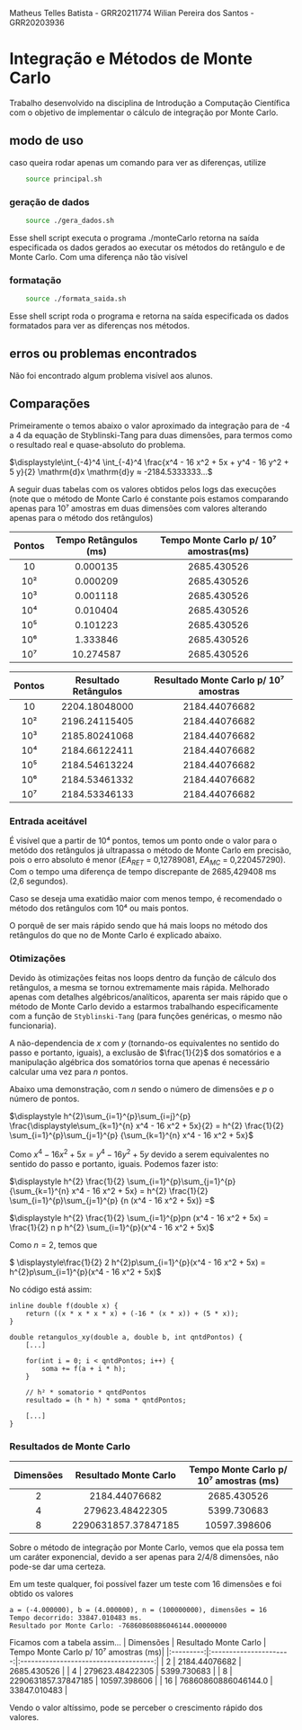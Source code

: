 Matheus Telles Batista - GRR20211774
Wilian Pereira dos Santos - GRR20203936

# Integração e Métodos de Monte Carlo

Trabalho desenvolvido na disciplina de Introdução a Computação Científica com o objetivo de implementar o cálculo de integração por Monte Carlo.


## modo de uso
caso queira rodar apenas um comando para ver as diferenças, utilize
```bash
    source principal.sh
```

### geração de dados
```bash
    source ./gera_dados.sh
```
Esse shell script executa o programa ./monteCarlo retorna na saída especificada os dados gerados ao executar os métodos do retângulo e de Monte Carlo. Com uma diferença não tão visível

### formatação
```bash
    source ./formata_saida.sh
```
Esse shell script roda o programa e retorna na saída especificada os dados formatados para ver as diferenças nos métodos.

## erros ou problemas encontrados

Não foi encontrado algum problema visível aos alunos.

## Comparações

Primeiramente o temos abaixo o valor aproximado da integração para de -4 a 4 da equação de Styblinski-Tang para duas dimensões, para termos como o resultado real e quase-absoluto do problema.

$\displaystyle\int_{-4}^4 \int_{-4}^4 \frac{x^4 - 16 x^2 + 5x + y^4  - 16 y^2 + 5 y}{2} \mathrm{d}x \mathrm{d}y ≈ -2184.5333333...$

A seguir duas tabelas com os valores obtidos pelos logs das execuções (note que o método de Monte Carlo é constante pois estamos comparando apenas para 10⁷ amostras em duas dimensões com valores alterando apenas para o método dos retângulos)

|Pontos|Tempo Retângulos (ms)|Tempo Monte Carlo p/ 10⁷ amostras(ms)|
|:----:|:-------------------:|:------------------:|
| 10   | 0.000135            | 2685.430526      | 
| 10²  | 0.000209            | 2685.430526      |
| 10³  | 0.001118            | 2685.430526      |
| 10⁴  | 0.010404            | 2685.430526      |
| 10⁵  | 0.101223            | 2685.430526      |
| 10⁶  | 1.333846            | 2685.430526      |
| 10⁷  | 10.274587           | 2685.430526      |

|Pontos|Resultado Retângulos|Resultado Monte Carlo p/ 10⁷ amostras|
|:----:|:--------------------:|:-------------------:|
| 10   | 2204.18048000          |      2184.44076682 |
| 10²  | 2196.24115405          |      2184.44076682 |
| 10³  | 2185.80241068          |      2184.44076682 |
| 10⁴  | 2184.66122411          |      2184.44076682 |
| 10⁵  | 2184.54613224          |      2184.44076682 |
| 10⁶  | 2184.53461332          |      2184.44076682 |
| 10⁷  | 2184.53346133          |      2184.44076682 |

### Entrada aceitável

É visível que a partir de 10⁴ pontos, temos um ponto onde o valor para o metódo dos retângulos já ultrapassa o método de Monte Carlo em precisão, pois o erro absoluto é menor ($EA_{RET}$ = 0,12789081, $EA_{MC}$ = 0,220457290). Com o tempo uma diferença de tempo discrepante de 2685,429408 ms (2,6 segundos). 

Caso se deseja uma exatidão maior com menos tempo, é recomendado o método dos retângulos com 10⁴ ou mais pontos.

O porquê de ser mais rápido sendo que há mais loops no método dos retângulos do que no de Monte Carlo é explicado abaixo.

### Otimizações
Devido às otimizações feitas nos loops dentro da função de cálculo dos retângulos, a mesma se tornou extremamente mais rápida. Melhorado apenas com detalhes algébricos/analíticos, aparenta ser mais rápido que o método de Monte Carlo devido a estarmos trabalhando especificamente com a função de ``Styblinski-Tang`` (para funções genéricas, o mesmo não funcionaria).

A não-dependencia de $x$ com $y$ (tornando-os equivalentes no sentido do passo e portanto, iguais), a exclusão de $\frac{1}{2}$ dos somatórios e a manipulação algébrica dos somatórios torna que apenas é necessário calcular uma vez para $n$ pontos.

Abaixo uma demonstração, com $n$ sendo o número de dimensões e $p$ o número de pontos.

$\displaystyle h^{2}\sum_{i=1}^{p}\sum_{i=j}^{p} \frac{\displaystyle\sum_{k=1}^{n} x^4 - 16 x^2 + 5x}{2} = h^{2}  \frac{1}{2} \sum_{i=1}^{p}\sum_{j=1}^{p} {\sum_{k=1}^{n} x^4 - 16 x^2 + 5x}$

Como $x^4 - 16 x^2 + 5x = y^4 - 16 y^2 + 5y$ devido a serem equivalentes no sentido do passo e portanto, iguais. Podemos fazer isto:

$\displaystyle h^{2}  \frac{1}{2} \sum_{i=1}^{p}\sum_{j=1}^{p} {\sum_{k=1}^{n} x^4 - 16 x^2 + 5x} =
h^{2}  \frac{1}{2} \sum_{i=1}^{p}\sum_{j=1}^{p} {n (x^4 - 16 x^2 + 5x)} =$

$\displaystyle h^{2}  \frac{1}{2} \sum_{i=1}^{p}pn (x^4 - 16 x^2 + 5x) = 
\frac{1}{2} n  p h^{2} \sum_{i=1}^{p}(x^4 - 16 x^2 + 5x)$

Como $n = 2$, temos que

$ \displaystyle\frac{1}{2} 2 h^{2}p\sum_{i=1}^{p}(x^4 - 16 x^2 + 5x) =
 h^{2}p\sum_{i=1}^{p}(x^4 - 16 x^2 + 5x)$

No código está assim:
```
inline double f(double x) {
	return ((x * x * x * x) + (-16 * (x * x)) + (5 * x));
}

double retangulos_xy(double a, double b, int qntdPontos) {
    [...]
    
    for(int i = 0; i < qntdPontos; i++) {
    	soma += f(a + i * h);
    }

    // h² * somatorio * qntdPontos
    resultado = (h * h) * soma * qntdPontos;
    
    [...]
}
```
### Resultados de Monte Carlo

| Dimensões |  Resultado Monte Carlo | Tempo Monte Carlo p/ 10⁷ amostras (ms)|
|:---------:|:----------------------:|:-------------------------------------:|
|     2     |     2184.44076682     |             2685.430526                |
|     4     |     279623.48422305    |             5399.730683               |
|     8     |   2290631857.37847185  |             10597.398606              |

Sobre o método de integração por Monte Carlo, vemos que ela possa tem um caráter exponencial, devido a ser apenas para 2/4/8 dimensões, não pode-se dar uma certeza.

Em um teste qualquer, foi possível fazer um teste com 16 dimensões e foi obtido os valores

```
a = (-4.000000), b = (4.000000), n = (100000000), dimensões = 16
Tempo decorrido: 33847.010483 ms.
Resultado por Monte Carlo: -76860860886046144.00000000

```
Ficamos com a tabela assim...
| Dimensões |  Resultado Monte Carlo | Tempo Monte Carlo p/ 10⁷ amostras (ms)|
|:---------:|:----------------------:|:-------------------------------------:|
|     2     |     2184.44076682      |             2685.430526               |
|     4     |     279623.48422305    |             5399.730683               |
|     8     |   2290631857.37847185  |             10597.398606              |
|     16    |   76860860886046144.0  |             33847.010483              |

Vendo o valor altíssimo, pode se perceber o crescimento rápido dos valores.
